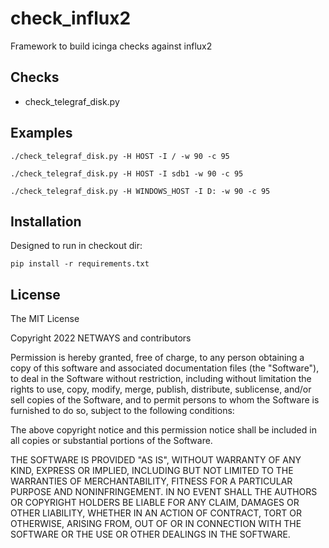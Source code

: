 # check_influx2

Framework to build icinga checks against influx2

## Checks

* check_telegraf_disk.py

## Examples

```
./check_telegraf_disk.py -H HOST -I / -w 90 -c 95

./check_telegraf_disk.py -H HOST -I sdb1 -w 90 -c 95

./check_telegraf_disk.py -H WINDOWS_HOST -I D: -w 90 -c 95

```

## Installation

Designed to run in checkout dir:

```
pip install -r requirements.txt
```

## License


The MIT License

Copyright 2022 NETWAYS and contributors

Permission is hereby granted, free of charge, to any person obtaining a
copy of this software and associated documentation files (the "Software"),
to deal in the Software without restriction, including without limitation
the rights to use, copy, modify, merge, publish, distribute, sublicense,
and/or sell copies of the Software, and to permit persons to whom the
Software is furnished to do so, subject to the following conditions:

The above copyright notice and this permission notice shall be included in
all copies or substantial portions of the Software.

THE SOFTWARE IS PROVIDED "AS IS", WITHOUT WARRANTY OF ANY KIND, EXPRESS OR
IMPLIED, INCLUDING BUT NOT LIMITED TO THE WARRANTIES OF MERCHANTABILITY,
FITNESS FOR A PARTICULAR PURPOSE AND NONINFRINGEMENT. IN NO EVENT SHALL THE
AUTHORS OR COPYRIGHT HOLDERS BE LIABLE FOR ANY CLAIM, DAMAGES OR OTHER
LIABILITY, WHETHER IN AN ACTION OF CONTRACT, TORT OR OTHERWISE, ARISING
FROM, OUT OF OR IN CONNECTION WITH THE SOFTWARE OR THE USE OR OTHER
DEALINGS IN THE SOFTWARE.
